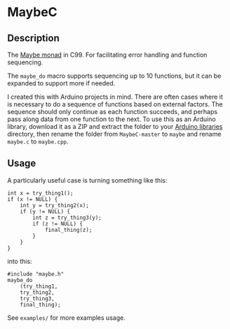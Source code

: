 # MaybeC

## Description

The [Maybe monad](https://en.wikipedia.org/wiki/Monad_(functional_programming)#The_Maybe_monad) in C99. For facilitating error handling and function sequencing.

The `maybe_do` macro supports sequencing up to 10 functions, but it can be expanded to support more if needed.

I created this with Arduino projects in mind. There are often cases where it is necessary to do a sequence of functions based on external factors. The sequence should only continue as each function succeeds, and perhaps pass along data from one function to the next. To use this as an Arduino library, download it as a ZIP and extract the folder to your [Arduino libraries](https://www.arduino.cc/en/hacking/libraries) directory, then rename the folder from `MaybeC-master` to `maybe` and rename `maybe.c` to `maybe.cpp`.

## Usage

A particularly useful case is turning something like this:

```
int x = try_thing1();
if (x != NULL) {
    int y = try_thing2(x);
    if (y != NULL) {
        int z = try_thing3(y);
        if (z != NULL) {
            final_thing(z);
        }
    }
}
```

into this:

```
#include "maybe.h"
maybe_do
    (try_thing1,
    try_thing2,
    try_thing3,
    final_thing);
```

See `examples/` for more examples usage.